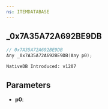 ```yaml
---
ns: ITEMDATABASE
---
```

## _0x7A35A72A692BE9DB

```c
// 0x7A35A72A692BE9DB
Any _0x7A35A72A692BE9DB(Any p0);
```

```
NativeDB Introduced: v1207
```

## Parameters
* **p0**:
